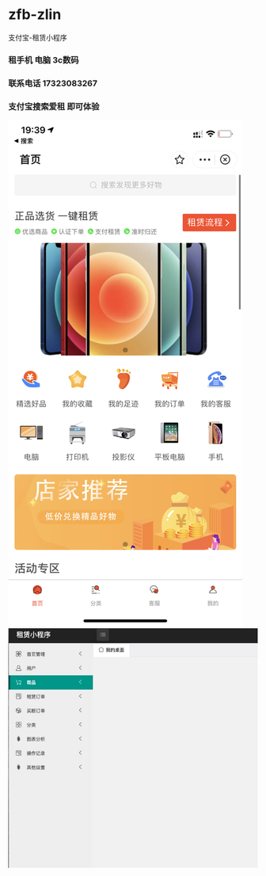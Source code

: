 # zfb-zlin
支付宝-租赁小程序
### 租手机 电脑  3c数码 
### 联系电话 17323083267
### 支付宝搜索爱租 即可体验

![小程序截图](https://github.com/pythonaih/zfb-zlin/blob/master/WechatIMG126.png)
![联系微信](https://github.com/pythonaih/zfb-zlin/blob/master/WechatIMG131.jpeg)
